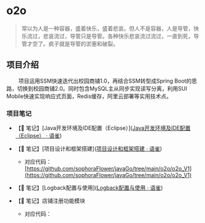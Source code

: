 # o2o

> 常以为人是一种容器，盛着快乐，盛着悲哀。但人不是容器，人是导管，快乐流过，悲哀流过，导管只是导管。各种快乐悲哀流过流过，一直到死，导管才空了。疯子就是导管的淤塞和破裂。

## 项目介绍

        项目运用SSM快速迭代出校园商铺1.0，再结合SSM转型成Spring Boot的思路，切换到校园商铺2.0。同时包含MySQL主从同步实现读写分离，利用SUI Mobile快速实现响应式页面，Redis缓存，阿里云部署等实用技术点。

### 项目笔记

- 【📒 笔记】[Java开发环境及IDE配置（Eclipse）]([Java开发环境及IDE配置（Eclipse） · 语雀](https://www.yuque.com/houlex/tokyo2023/yiy5th))

- 【📒 笔记】[项目设计和框架搭建]([项目设计和框架搭建 · 语雀](https://www.yuque.com/houlex/tokyo2023/llbxng))
  
  - 对应代码：[https://github.com/sophoraFlower/javaGo/tree/main/o2o/o2o_V1](https://github.com/sophoraFlower/javaGo/tree/main/o2o/o2o_V1)

- 【📒 笔记】[Logback配置与使用]([Logback配置与使用 · 语雀](https://www.yuque.com/houlex/tokyo2023/bzztd5))

- 【📒 笔记】店铺注册功能模块
  
  - 对应代码：
